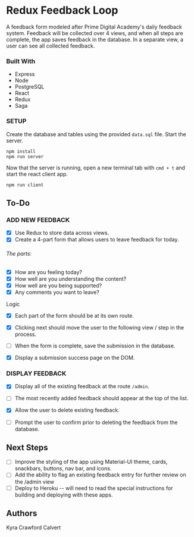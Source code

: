 # Redux Feedback Loop

A feedback form modeled after Prime Digital Academy's daily feedback system. Feedback will be collected over 4 views, and when all steps are complete, the app saves feedback in the database. In a separate view, a user can see all collected feedback. 

### Built With
- Express
- Node
- PostgreSQL
- React
- Redux
- Saga


### SETUP

Create the database and tables using the provided `data.sql` file. Start the server.

```
npm install
npm run server
```

Now that the server is running, open a new terminal tab with `cmd + t` and start the react client app.

```
npm run client
```
## To-Do
### ADD NEW FEEDBACK

- [x] Use Redux to store data across views.
- [x] Create a 4-part form that allows users to leave feedback for today. 

###### The parts:
- [x] How are you feeling today?
- [x] How well are you understanding the content?
- [x] How well are you being supported?
- [x] Any comments you want to leave?

Logic
- [x] Each part of the form should be at its own route. 
- [x] Clicking next should move the user to the following view / step in the process.

- [ ] When the form is complete, save the submission in the database. 
- [x] Display a submission success page on the DOM.

### DISPLAY FEEDBACK
- [x] Display all of the existing feedback at the route `/admin`. 
- [ ] The most recently added feedback should appear at the top of the list. 
- [x] Allow the user to delete existing feedback. 
 - [ ] Prompt the user to confirm prior to deleting the feedback from the database.


## Next Steps
- [ ] Improve the styling of the app using Material-UI theme, cards, snackbars, buttons, nav bar, and icons.
- [ ] Add the ability to flag an existing feedback entry for further review on the /admin view
- [ ] Deploy to Heroku -- will need to read the special instructions for building and deploying with these apps.

## Authors
Kyra Crawford Calvert


